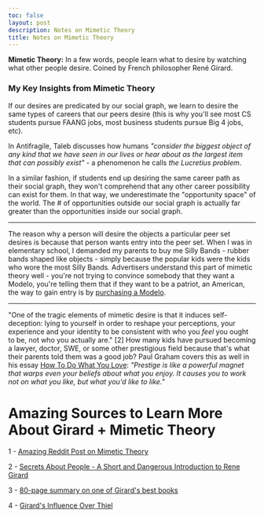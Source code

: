 ```yaml
---
toc: false
layout: post
description: Notes on Mimetic Theory
title: Notes on Mimetic Theory
---
```


**Mimetic Theory:** In a few words, people learn what to desire by watching what other people desire. Coined by French philosopher René Girard.

### My Key Insights from Mimetic Theory

If our desires are predicated by our social graph, we learn to desire the same types of careers that our peers desire (this is why you'll see most CS students pursue FAANG jobs, most business students pursue Big 4 jobs, etc).

In Antifragile, Taleb discusses how humans _"consider the biggest object of any kind that we have seen in our lives or hear about as the largest item that can possibly exist"_ - a phenomenon he calls _the Lucretius problem_.

In a similar fashion, if students end up desiring the same career path as their social graph, they won't comprehend that any other career possibility can exist for them. In that way, we underestimate the "opportunity space" of the world. The # of opportunities outside our social graph is actually far greater than the opportunities inside our social graph.

---

The reason why a person will desire the objects a particular peer set desires is because that person wants entry into the peer set. When I was in elementary school, I demanded my parents to buy me Silly Bands - rubber bands shaped like objects - simply because the popular kids were the kids who wore the most Silly Bands. Advertisers understand this part of mimetic theory well - you're not trying to convince somebody that they want a Modelo, you're telling them that if they want to be a patriot, an American, the way to gain entry is by [purchasing a Modelo](https://www.youtube.com/watch?v=A3ZETlgKI3A).

---

"One of the tragic elements of mimetic desire is that it induces self-deception: lying to yourself in order to reshape your perceptions, your experience and your identity to be consistent with who you *feel* you ought to be, not who you actually are." [2] How many kids have pursued becoming a lawyer, doctor, SWE, or some other prestigious field because that's what their parents told them was a good job? Paul Graham covers this as well in his essay [How To Do What You Love](http://www.paulgraham.com/love.html): _"Prestige is like a powerful magnet that warps even your beliefs about what you enjoy. It causes you to work not on what you like, but what you'd like to like."_

# Amazing Sources to Learn More About Girard + Mimetic Theory

1 - [Amazing Reddit Post on Mimetic Theory](https://www.reddit.com/r/ThePortal/comments/cfmtq2/peter_thiel_during_the_portal_about_the_book/euiv3op/?utm_source=share&utm_medium=web2x)

2 - [Secrets About People - A Short and Dangerous Introduction to Rene Girard](https://alexdanco.com/2019/04/28/secrets-about-people-a-short-and-dangerous-introduction-to-rene-girard/)

3 - [80-page summary on one of Girard's best books](https://medium.com/@bi.johnathan/book-analysis-things-hidden-since-the-foundations-of-the-world-8e66dc71c0b7)

4 - [Girard's Influence Over Thiel](https://www.perell.com/blog/peter-thiel)
